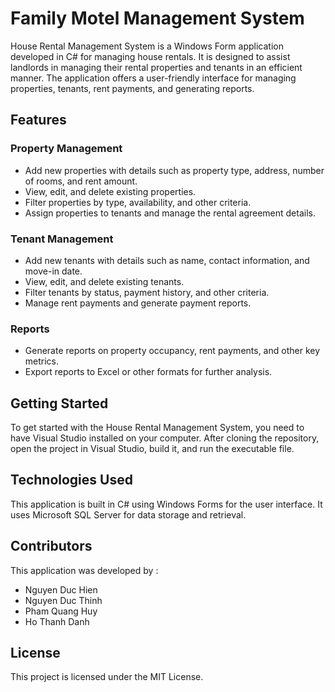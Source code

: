 # Family Motel Management System

House Rental Management System is a Windows Form application developed in C# for managing house rentals. It is designed to assist landlords in managing their rental properties and tenants in an efficient manner. The application offers a user-friendly interface for managing properties, tenants, rent payments, and generating reports.

## Features

### Property Management
- Add new properties with details such as property type, address, number of rooms, and rent amount.
- View, edit, and delete existing properties.
- Filter properties by type, availability, and other criteria.
- Assign properties to tenants and manage the rental agreement details.

### Tenant Management
- Add new tenants with details such as name, contact information, and move-in date.
- View, edit, and delete existing tenants.
- Filter tenants by status, payment history, and other criteria.
- Manage rent payments and generate payment reports.

### Reports
- Generate reports on property occupancy, rent payments, and other key metrics.
- Export reports to Excel or other formats for further analysis.

## Getting Started

To get started with the House Rental Management System, you need to have Visual Studio installed on your computer. After cloning the repository, open the project in Visual Studio, build it, and run the executable file.

## Technologies Used

This application is built in C# using Windows Forms for the user interface. It uses Microsoft SQL Server for data storage and retrieval.

## Contributors

This application was developed by :
- Nguyen Duc Hien
- Nguyen Duc Thinh
- Pham Quang Huy
- Ho Thanh Danh

## License

This project is licensed under the MIT License.
